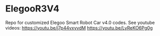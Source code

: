# ElegooR3V4
Repo for customized Elegoo Smart Robot Car v4.0 codes.
See youtube videos:
https://youtu.be/j7p44vxyvdM
https://youtu.be/LyReKO6Pg0g
